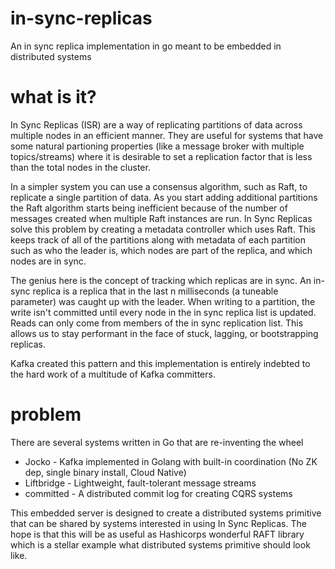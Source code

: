 # in-sync-replicas
An in sync replica implementation in go meant to be embedded in distributed systems

# what is it?
In Sync Replicas (ISR) are a way of replicating partitions of data across multiple nodes in an efficient manner.
They are useful for systems that have some natural partioning properties (like a message broker with multiple
topics/streams) where it is desirable to set a replication factor that is less than the total nodes in the cluster.

In a simpler system you can use a consensus algorithm, such as Raft, to replicate a single partition of data.
As you start adding additional partitions the Raft algorithm starts being inefficient because of the number of
messages created when multiple Raft instances are run. In Sync Replicas solve this problem by creating a metadata
controller which uses Raft. This keeps track of all of the partitions along with metadata of each partition such
as who the leader is, which nodes are part of the replica, and which nodes are in sync.

The genius here is the concept of tracking which replicas are in sync. An in-sync replica is a replica that in the
last n milliseconds (a tuneable parameter) was caught up with the leader. When writing to a partition, the write isn't
committed until every node in the in sync replica list is updated. Reads can only come from members of the in sync
replication list. This allows us to stay performant in the face of stuck, lagging, or bootstrapping replicas.

Kafka created this pattern and this implementation is entirely indebted to the hard work of a multitude
of Kafka committers.

# problem
There are several systems written in Go that are re-inventing the wheel
* Jocko - Kafka implemented in Golang with built-in coordination (No ZK dep, single binary install, Cloud Native)
* Liftbridge - Lightweight, fault-tolerant message streams
* committed - A distributed commit log for creating CQRS systems

This embedded server is designed to create a distributed systems primitive that can be shared by systems
interested in using In Sync Replicas. The hope is that this will be as useful as Hashicorps wonderful RAFT
library which is a stellar example what distributed systems primitive should look like.